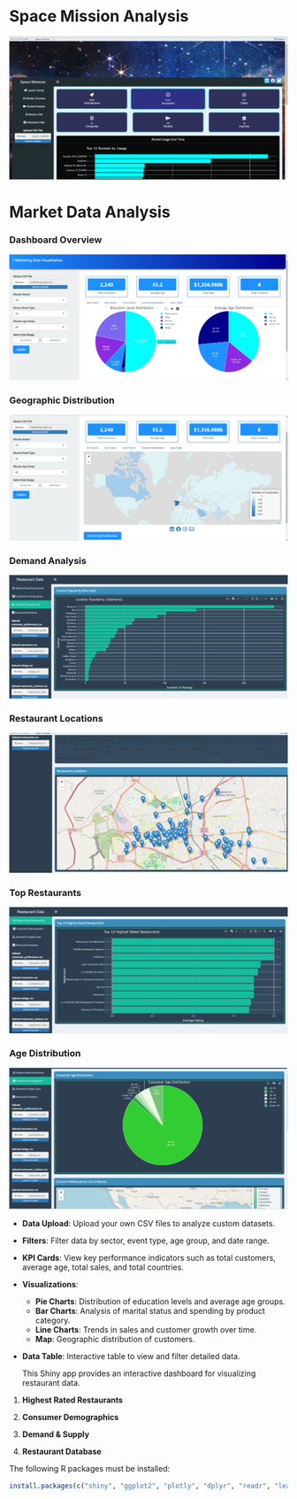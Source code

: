 # Space Mission Analysis

![Login](dash.png)
# Market Data Analysis

### Dashboard Overview
![Dashboard Overview](dashboard_shiny.png)

### Geographic Distribution
![Geographic Distribution](map_shiny.png)


### Demand Analysis
![Demand Analysis](demand.png)

### Restaurant Locations
![Restaurant Locations](restaurants_locations.png)

### Top Restaurants
![Top Restaurants](top_restaurants.png)


### Age Distribution
![Age Distribution](age.png)


- **Data Upload**: Upload your own CSV files to analyze custom datasets.
- **Filters**: Filter data by sector, event type, age group, and date range.
- **KPI Cards**: View key performance indicators such as total customers, average age, total sales, and total countries.
- **Visualizations**: 
  - **Pie Charts**: Distribution of education levels and average age groups.
  - **Bar Charts**: Analysis of marital status and spending by product category.
  - **Line Charts**: Trends in sales and customer growth over time.
  - **Map**: Geographic distribution of customers.
- **Data Table**: Interactive table to view and filter detailed data.

  

  This Shiny app provides an interactive dashboard for visualizing restaurant data. 

1. **Highest Rated Restaurants**

2. **Consumer Demographics**

3. **Demand & Supply**

4. **Restaurant Database**

The following R packages must be installed:

```r
install.packages(c("shiny", "ggplot2", "plotly", "dplyr", "readr", "leaflet", "sf", "rnaturalearth", "rnaturalearthdata", "lubridate", "tidyr", "shiny.fluent", "imola", "DT", "fontawesome", "blastula"))
